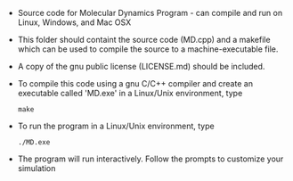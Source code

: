 - Source code for Molecular Dynamics Program - can compile and run on Linux, Windows, and Mac OSX
- This folder should containt the source code (MD.cpp) and a makefile which can be used to compile the source to a machine-executable file.

- A copy of the gnu public license (LICENSE.md) should be included.

- To compile this code using a gnu C/C++ compiler and create an executable called 'MD.exe' in a Linux/Unix environment, type
  
  `make`
  
- To run the program in a Linux/Unix environment, type
  
  `./MD.exe` 

- The program will run interactively.  Follow the prompts to customize your simulation

